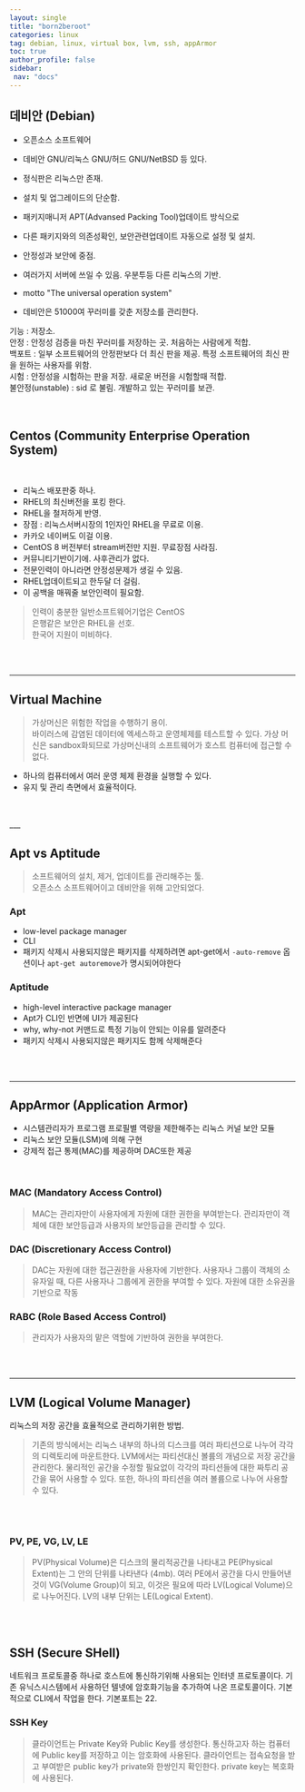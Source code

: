 ```yaml
---
layout: single
title: "born2beroot"
categories: linux
tag: debian, linux, virtual box, lvm, ssh, appArmor
toc: true
author_profile: false
sidebar:
 nav: "docs"
---
```


## 데비안 (Debian)

- 오픈소스 소프트웨어
- 데비안 GNU/리눅스 GNU/허드 GNU/NetBSD 등 있다.
- 정식판은 리눅스만 존재.

- 설치 및 업그레이드의 단순함.
- 패키지매니저 APT(Advansed Packing Tool)업데이트 방식으로 
- 다른 패키지와의 의존성확인, 보안관련업데이트 자동으로 설정 및 설치.

- 안정성과 보안에 중점.
- 여러가지 서버에 쓰일 수 있음. 우분투등 다른 리눅스의 기반.

- motto "The universal operation system"


- 데비안은 51000여 꾸러미를 갖춘 저장소를 관리한다.

기능 : 저장소. <br>
안정 : 안정성 검증을 마친 꾸러미를 저장하는 곳. 처음하는 사람에게 적합.<br>
백포트 : 일부 소프트웨어의 안정판보다 더 최신 판을 제공.  특정 소프트웨어의 최신 판을 원하는 사용자를 위함. <br>
시험 : 안정성을 시험하는 판을 저장. 새로운 버전을 시험할때 적합. <br>
불안정(unstable) : sid 로 불림. 개발하고 있는 꾸러미를 보관. <br>
<br>
<br>

## Centos (Community Enterprise Operation System)

<br>

- 리눅스 배포판중 하나. 
- RHEL의 최신버전을 포킹 한다.
- RHEL을 철저하게 반영.
- 장점 : 리눅스서버시장의 1인자인 RHEL을 무료로 이용.
- 카카오 네이버도 이걸 이용.
- CentOS 8 버전부터 stream버전만 지원. 무료장점 사라짐.
- 커뮤니티기반이기에. 사후관리가 없다.
- 전문인력이 아니라면 안정성문제가 생길 수 있음.
- RHEL업데이트되고 한두달 더 걸림.
- 이 공백을 매꿔줄 보안인력이 필요함.

> 인력이 충분한 일반소프트웨어기업은 CentOS <br>
은행같은 보안은 RHEL을 선호. <br>
한국어 지원이 미비하다.

<br><br>
___

## Virtual Machine

> 가상머신은 위험한 작업을 수행하기 용이. <br>
바이러스에 감염된 데이터에 엑세스하고 운영체제를 테스트할 수 있다.
가상 머신은 sandbox화되므로 가상머신내의 소프트웨어가 호스트 컴퓨터에 접근할 수 없다.<br>

 - 하나의 컴퓨터에서 여러 운영 체제 환경을 실행할 수 있다.
 - 유지 및 관리 측면에서 효율적이다.

<br>
<br>
___

## Apt vs Aptitude

> 소프트웨어의 설치, 제거, 업데이트를 관리해주는 툴. <br>
오픈소스 소프트웨어이고 데비안을 위해 고안되었다.

### Apt

- low-level package manager
- CLI
- 패키지 삭제시 사용되지않은 패키지를 삭제하려면 apt-get에서 `-auto-remove` 옵션이나 `apt-get autoremove`가 명시되어야한다

### Aptitude

- high-level interactive package manager
- Apt가 CLI인 반면에 UI가 제공된다
- why, why-not 커맨드로 특정 기능이 안되는 이유를 알려준다
- 패키지 삭제시 사용되지않은 패키지도 함께 삭제해준다

<br><br>
___

## AppArmor (Application Armor)

- 시스템관리자가 프로그램 프로필별 역량을 제한해주는 리눅스 커널 보안 모듈
- 리눅스 보안 모듈(LSM)에 의해 구현
- 강제적 접근 통제(MAC)를 제공하며 DAC또한 제공

<br>

### MAC (Mandatory Access Control)
> MAC는 관리자만이 사용자에게 자원에 대한 권한을 부여받는다. 관리자만이 객체에 대한 보안등급과 사용자의 보안등급을 관리할 수 있다. <br>

### DAC (Discretionary Access Control)
> DAC는 자원에 대한 접근권한을 사용자에 기반한다. 사용자나 그룹이 객체의 소유자일 때, 다른 사용자나 그룹에게 권한을 부여할 수 있다. 자원에 대한 소유권을 기반으로 작동<br>

### RABC (Role Based Access Control)
> 관리자가 사용자의 맡은 역할에 기반하여 권한을 부여한다.<br>

<br><br>
___

## LVM (Logical Volume Manager)

리눅스의 저장 공간을 효율적으로 관리하기위한 방법.

> 기존의 방식에서는 리눅스 내부의 하나의 디스크를 여러 파티션으로 나누어 각각의 디렉토리에 마운트한다. LVM에서는 파티션대신 볼륨의 개념으로 저장 공간을 관리한다. 물리적인 공간을 수정할 필요없이 각각의 파티션들에 대한 짜투리 공간을 묶어 사용할 수 있다. 또한, 하나의 파티션을 여러 볼륨으로 나누어 사용할 수 있다.

<br><br>

### PV, PE, VG, LV, LE

> PV(Physical Volume)은 디스크의 물리적공간을 나타내고 PE(Physical Extent)는 그 안의 단위를 나타낸다 (4mb). 여러 PE에서 공간을 다시 만들어낸 것이 VG(Volume Group)이 되고, 이것은 필요에 따라 LV(Logical Volume)으로 나누어진다. LV의 내부 단위는 LE(Logical Extent). <br>

<br><br>

## SSH (Secure SHell)

네트워크 프로토콜중 하나로 호스트에 통신하기위해 사용되는 인터넷 프로토콜이다. 기존 유닉스시스템에서 사용하던 텔넷에 암호화기능을 추가하여 나온 프로토콜이다. 기본적으로 CLI에서 작업을 한다. 기본포트는 22.

### SSH Key

> 클라이언트는 Private Key와 Public Key를 생성한다. 통신하고자 하는 컴퓨터에 Public key를 저장하고 이는 암호화에 사용된다. 클라이언트는 접속요청을 받고 부여받은 public key가 private와 한쌍인지 확인한다. private key는 복호화에 사용된다. 
